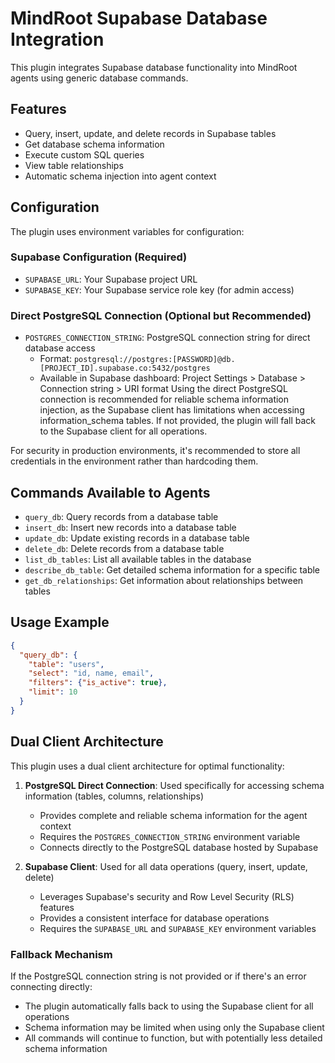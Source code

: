 # MindRoot Supabase Database Integration

This plugin integrates Supabase database functionality into MindRoot agents using generic database commands.

## Features

- Query, insert, update, and delete records in Supabase tables
- Get database schema information
- Execute custom SQL queries
- View table relationships
- Automatic schema injection into agent context

## Configuration

The plugin uses environment variables for configuration:

### Supabase Configuration (Required)
- `SUPABASE_URL`: Your Supabase project URL
- `SUPABASE_KEY`: Your Supabase service role key (for admin access)

### Direct PostgreSQL Connection (Optional but Recommended)
- `POSTGRES_CONNECTION_STRING`: PostgreSQL connection string for direct database access
  - Format: `postgresql://postgres:[PASSWORD]@db.[PROJECT_ID].supabase.co:5432/postgres`
  - Available in Supabase dashboard: Project Settings > Database > Connection string > URI format
Using the direct PostgreSQL connection is recommended for reliable schema information injection, as the Supabase client has limitations when accessing information_schema tables. If not provided, the plugin will fall back to the Supabase client for all operations.

For security in production environments, it's recommended to store all credentials in the environment rather than hardcoding them.

## Commands Available to Agents

- `query_db`: Query records from a database table
- `insert_db`: Insert new records into a database table
- `update_db`: Update existing records in a database table
- `delete_db`: Delete records from a database table
- `list_db_tables`: List all available tables in the database
- `describe_db_table`: Get detailed schema information for a specific table
- `get_db_relationships`: Get information about relationships between tables

## Usage Example

```json
{
  "query_db": {
    "table": "users", 
    "select": "id, name, email", 
    "filters": {"is_active": true}, 
    "limit": 10
  }
}
```

## Dual Client Architecture

This plugin uses a dual client architecture for optimal functionality:

1. **PostgreSQL Direct Connection**: Used specifically for accessing schema information (tables, columns, relationships)
   - Provides complete and reliable schema information for the agent context
   - Requires the `POSTGRES_CONNECTION_STRING` environment variable
   - Connects directly to the PostgreSQL database hosted by Supabase

2. **Supabase Client**: Used for all data operations (query, insert, update, delete)
   - Leverages Supabase's security and Row Level Security (RLS) features
   - Provides a consistent interface for database operations
   - Requires the `SUPABASE_URL` and `SUPABASE_KEY` environment variables

### Fallback Mechanism

If the PostgreSQL connection string is not provided or if there's an error connecting directly:

- The plugin automatically falls back to using the Supabase client for all operations
- Schema information may be limited when using only the Supabase client
- All commands will continue to function, but with potentially less detailed schema information
